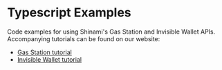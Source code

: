 # Typescript Examples
Code examples for using Shinami's Gas Station and Invisible Wallet APIs. Accompanying tutorials can be found on our website: 
- [Gas Station tutorial](https://docs.shinami.com/docs/sponsored-transaction-typescript-tutorial)
- [Invisible Wallet tutorial](https://docs.shinami.com/docs/invisible-wallet-typescript-tutorial)
